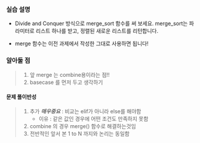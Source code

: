### 실습 설명
- Divide and Conquer 방식으로 merge_sort 함수를 써 보세요. merge_sort는 파라미터로 리스트 하나를 받고, 정렬된 새로운 리스트를 리턴합니다.

- merge 함수는 이전 과제에서 작성한 그대로 사용하면 됩니다!


### 알아둘 점
> 1. 앞 merge 는 combine용이라는 점!!
> 2. basecase 를 먼저 두고 생각하기


#### 문제 풀이반성 
> 1. 추가 ***매우중요*** : 비교는 elif가 아니라 else를 해야함
>    - 이유 : 같은 값인 경우에 어떤 조건도 만족하지 못함
> 2. combine 의 경우 merge() 함수로 해결하는것임
> 3. 전반적인 앞서 본 1 to N 까지와 논리는 동일함